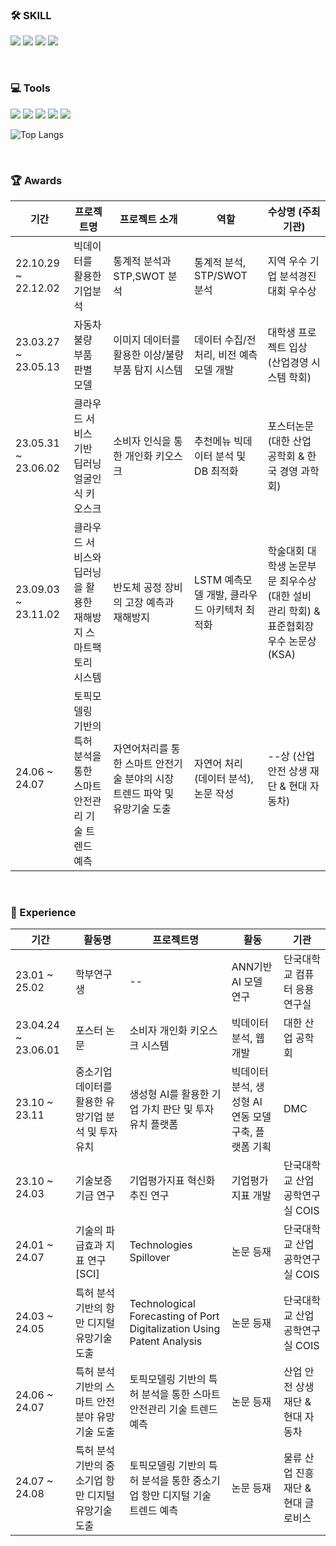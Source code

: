                   
                                                                                    
### 🛠 SKILL        
 
<img src="https://img.shields.io/badge/python-3776AB?style=for-the-badge&logo=python&logoColor=white"> <img src="https://img.shields.io/badge/SQL-EE4C2C?style=for-the-badge&logo=SQL&logoColor=white"> <img src="https://img.shields.io/badge/java-007396?style=for-the-badge&logo=java&logoColor=white"> <img src="https://img.shields.io/badge/c++-00599C?style=for-the-badge&logo=c%2B%2B&logoColor=white"> 

<br>

### 💻 Tools

<img src="https://img.shields.io/badge/vscode-5C2D91?style=for-the-badge&logo=visual%20studio&logoColor=white"> <img src="https://img.shields.io/badge/oracle-F80000?style=for-the-badge&logo=oracle&logoColor=white"> <img src="https://img.shields.io/badge/mysql-4479A1?style=for-the-badge&logo=mysql&logoColor=white"> <img src="https://img.shields.io/badge/TensorFlow-FF6F00?style=for-the-badge&logo=TensorFlow&logoColor=white"> <img src="https://img.shields.io/badge/GIT-E44C30?style=for-the-badge&logo=git&logoColor=white">


![Top Langs](https://github-readme-stats.vercel.app/api/top-langs/?username=xthk8&hide_progress=true)

<br>

### 🏆 Awards

| 기간                | 프로젝트명 | 프로젝트 소개     | 역할        | 수상명 (주최기관)                              |
| ------------------- | ---------- | ----------------- | ------------------------------------------------------------------------- | -------------------------------------------------- |
| 22.10.29 ~ 22.12.02 | 빅데이터를 활용한 기업분석 | 통계적 분석과 STP,SWOT 분석 | 통계적 분석, STP/SWOT 분석 | 지역 우수 기업 분석경진 대회 우수상 |
| 23.03.27 ~ 23.05.13 | 자동차 불량 부품 판별 모델 | 이미지 데이터를 활용한 이상/불량 부품 탐지 시스템 | 데이터 수집/전처리, 비전 예측 모델 개발 | 대학생 프로젝트 입상 (산업경영 시스템 학회) |
| 23.05.31 ~ 23.06.02 | 클라우드 서비스 기반 딥러닝 얼굴인식 키오스크 | 소비자 인식을 통한 개인화 키오스크 | 추천메뉴 빅데이터 분석 및 DB 최적화 | 포스터논문 (대한 산업 공학회 & 한국 경영 과학회) |
| 23.09.03 ~ 23.11.02 | 클라우드 서비스와 딥러닝을 활용한 재해방지 스마트팩토리 시스템 | 반도체 공정 장비의 고장 예측과 재해방지 | LSTM 예측모델 개발, 클라우드 아키텍처 최적화 | 학술대회 대학생 논문부문 최우수상 (대한 설비 관리 학회) & 표준협회장 우수 논문상 (KSA) |
| 24.06 ~ 24.07 | 토픽모델링 기반의 특허 분석을 통한 스마트 안전관리 기술 트렌드 예측 | 자연어처리를 통한 스마트 안전기술 분야의 시장 트렌드 파악 및 유망기술 도출 | 자연어 처리 (데이터 분석), 논문 작성 | --상 (산업 안전 상생 재단 & 현대 자동차) |


<br>

### 🏃 Experience

| 기간                | 활동명 | 프로젝트명     | 활동        | 기관                              |
| ------------------- | ---------- | ----------------- | ------------------------------------------------------------------------- | -------------------------------------------------- |
| 23.01 ~ 25.02 | 학부연구생 | -- | ANN기반 AI 모델 연구 | 단국대학교 컴퓨터 응용 연구실 |
| 23.04.24 ~ 23.06.01 | 포스터 논문 | 소비자 개인화 키오스크 시스템 | 빅데이터 분석, 웹 개발 | 대한 산업 공학회 |
| 23.10 ~ 23.11 | 중소기업 데이터를 활용한 유망기업 분석 및 투자유치 | 생성형 AI를 활용한 기업 가치 판단 및 투자 유치 플랫폼 | 빅데이터 분석, 생성형 AI 연동 모델 구축, 플랫폼 기획 | DMC |
| 23.10 ~ 24.03 | 기술보증기금 연구 | 기업평가지표 혁신화 추진 연구 | 기업평가지표 개발 | 단국대학교 산업공학연구실 COIS |
| 24.01 ~ 24.07 | 기술의 파급효과 지표 연구[SCI] | Technologies Spillover | 논문 등재 | 단국대학교 산업공학연구실 COIS |
| 24.03 ~ 24.05 | 특허 분석 기반의 항만 디지털 유망기술 도출 | Technological Forecasting of Port Digitalization Using Patent Analysis | 논문 등재 | 단국대학교 산업공학연구실 COIS |
| 24.06 ~ 24.07 | 특허 분석 기반의 스마트 안전분야 유망기술 도출 | 토픽모델링 기반의 특허 분석을 통한 스마트 안전관리 기술 트렌드 예측 | 논문 등재 | 산업 안전 상생 재단 & 현대 자동차 |
| 24.07 ~ 24.08 | 특허 분석 기반의 중소기업 항만 디지털 유망기술 도출 | 토픽모델링 기반의 특허 분석을 통한 중소기업 항만 디지털 기술 트렌드 예측 | 논문 등재 | 물류 산업 진흥 재단 & 현대 글로비스 |

